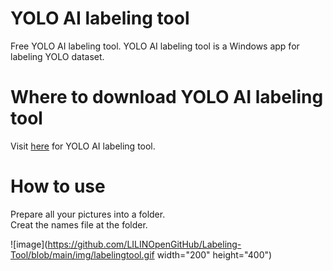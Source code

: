 # YOLO AI labeling tool
Free YOLO AI labeling tool.  YOLO AI labeling tool is a Windows app for labeling YOLO dataset.

# Where to download YOLO AI labeling tool
Visit [here](https://www.dropbox.com/s/2oceggrco3kpjow/LILIN%20AI%20Labeling%20Tool_1.0.10.exe?dl=0) for YOLO AI labeling tool. 

# How to use
Prepare all your pictures into a folder. <BR>
Creat the names file at the folder.

![image](https://github.com/LILINOpenGitHub/Labeling-Tool/blob/main/img/labelingtool.gif width="200" height="400")
